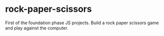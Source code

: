 # rock-paper-scissors
First of the foundation phase JS projects. Build a rock paper scissors game and play against the computer. 
